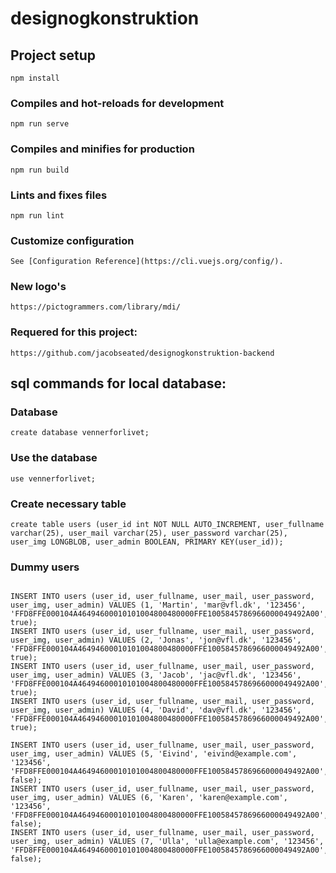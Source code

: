 # designogkonstruktion

## Project setup
```
npm install
```

### Compiles and hot-reloads for development
```
npm run serve
```

### Compiles and minifies for production
```
npm run build
```

### Lints and fixes files
```
npm run lint
```

### Customize configuration
```
See [Configuration Reference](https://cli.vuejs.org/config/).
```

### New logo's
```
https://pictogrammers.com/library/mdi/
```

### Requered for this project:
```
https://github.com/jacobseated/designogkonstruktion-backend
```


## sql commands for local database:

### Database
```
create database vennerforlivet;
```

### Use the database
```
use vennerforlivet;
```

### Create necessary table
```
create table users (user_id int NOT NULL AUTO_INCREMENT, user_fullname varchar(25), user_mail varchar(25), user_password varchar(25), user_img LONGBLOB, user_admin BOOLEAN, PRIMARY KEY(user_id));
```
### Dummy users
```

INSERT INTO users (user_id, user_fullname, user_mail, user_password, user_img, user_admin) VALUES (1, 'Martin', 'mar@vfl.dk', '123456', 'FFD8FFE000104A46494600010101004800480000FFE1005845786966000049492A00', true);
INSERT INTO users (user_id, user_fullname, user_mail, user_password, user_img, user_admin) VALUES (2, 'Jonas', 'jon@vfl.dk', '123456', 'FFD8FFE000104A46494600010101004800480000FFE1005845786966000049492A00', true);
INSERT INTO users (user_id, user_fullname, user_mail, user_password, user_img, user_admin) VALUES (3, 'Jacob', 'jac@vfl.dk', '123456', 'FFD8FFE000104A46494600010101004800480000FFE1005845786966000049492A00', true);
INSERT INTO users (user_id, user_fullname, user_mail, user_password, user_img, user_admin) VALUES (4, 'David', 'dav@vfl.dk', '123456', 'FFD8FFE000104A46494600010101004800480000FFE1005845786966000049492A00', true);

INSERT INTO users (user_id, user_fullname, user_mail, user_password, user_img, user_admin) VALUES (5, 'Eivind', 'eivind@example.com', '123456', 'FFD8FFE000104A46494600010101004800480000FFE1005845786966000049492A00', false);
INSERT INTO users (user_id, user_fullname, user_mail, user_password, user_img, user_admin) VALUES (6, 'Karen', 'karen@example.com', '123456', 'FFD8FFE000104A46494600010101004800480000FFE1005845786966000049492A00', false);
INSERT INTO users (user_id, user_fullname, user_mail, user_password, user_img, user_admin) VALUES (7, 'Ulla', 'ulla@example.com', '123456', 'FFD8FFE000104A46494600010101004800480000FFE1005845786966000049492A00', false);
```
